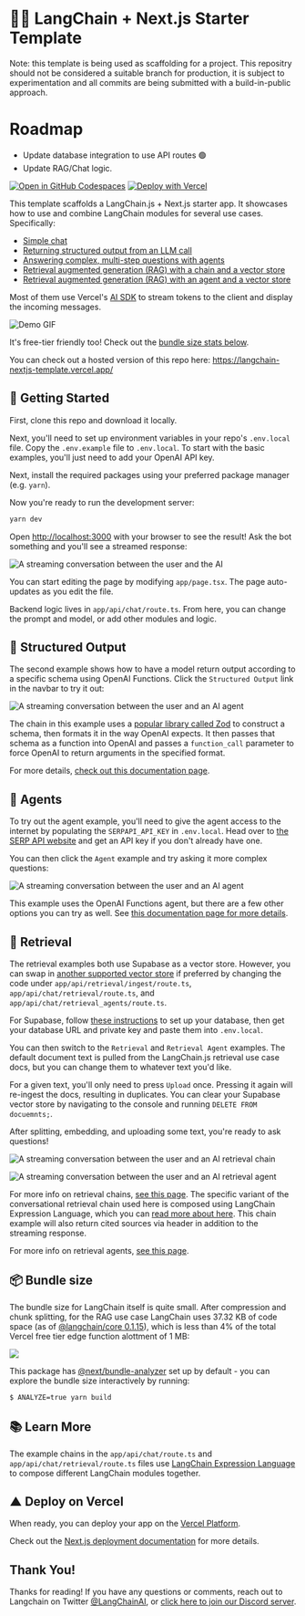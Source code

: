 # 🦜️🔗 LangChain + Next.js Starter Template

Note: this template is being used as scaffolding for a project. This repositry should not be considered a suitable branch for production, it is subject to experimentation and all commits are being submitted with a build-in-public approach.

# Roadmap

 - Update database integration to use API routes 🟢
 - Update RAG/Chat logic.

[![Open in GitHub Codespaces](https://github.com/codespaces/badge.svg)](https://codespaces.new/langchain-ai/langchain-nextjs-template)
[![Deploy with Vercel](https://vercel.com/button)](https://vercel.com/new/clone?repository-url=https%3A%2F%2Fgithub.com%2Flangchain-ai%2Flangchain-nextjs-template)

This template scaffolds a LangChain.js + Next.js starter app. It showcases how to use and combine LangChain modules for several
use cases. Specifically:

- [Simple chat](/app/api/chat/route.ts)
- [Returning structured output from an LLM call](/app/api/chat/structured_output/route.ts)
- [Answering complex, multi-step questions with agents](/app/api/chat/agents/route.ts)
- [Retrieval augmented generation (RAG) with a chain and a vector store](/app/api/chat/retrieval/route.ts)
- [Retrieval augmented generation (RAG) with an agent and a vector store](/app/api/chat/retrieval_agents/route.ts)

Most of them use Vercel's [AI SDK](https://github.com/vercel-labs/ai) to stream tokens to the client and display the incoming messages.

![Demo GIF](/public/images/agent-convo.gif)

It's free-tier friendly too! Check out the [bundle size stats below](#-bundle-size).

You can check out a hosted version of this repo here: https://langchain-nextjs-template.vercel.app/

## 🚀 Getting Started

First, clone this repo and download it locally.

Next, you'll need to set up environment variables in your repo's `.env.local` file. Copy the `.env.example` file to `.env.local`.
To start with the basic examples, you'll just need to add your OpenAI API key.

Next, install the required packages using your preferred package manager (e.g. `yarn`).

Now you're ready to run the development server:

```bash
yarn dev
```

Open [http://localhost:3000](http://localhost:3000) with your browser to see the result! Ask the bot something and you'll see a streamed response:

![A streaming conversation between the user and the AI](/public/images/chat-conversation.png)

You can start editing the page by modifying `app/page.tsx`. The page auto-updates as you edit the file.

Backend logic lives in `app/api/chat/route.ts`. From here, you can change the prompt and model, or add other modules and logic.

## 🧱 Structured Output

The second example shows how to have a model return output according to a specific schema using OpenAI Functions.
Click the `Structured Output` link in the navbar to try it out:

![A streaming conversation between the user and an AI agent](/public/images/structured-output-conversation.png)

The chain in this example uses a [popular library called Zod](https://zod.dev) to construct a schema, then formats it in the way OpenAI expects.
It then passes that schema as a function into OpenAI and passes a `function_call` parameter to force OpenAI to return arguments in the specified format.

For more details, [check out this documentation page](https://js.langchain.com/docs/modules/chains/popular/structured_output).

## 🦜 Agents

To try out the agent example, you'll need to give the agent access to the internet by populating the `SERPAPI_API_KEY` in `.env.local`.
Head over to [the SERP API website](https://serpapi.com/) and get an API key if you don't already have one.

You can then click the `Agent` example and try asking it more complex questions:

![A streaming conversation between the user and an AI agent](/public/images/agent-conversation.png)

This example uses the OpenAI Functions agent, but there are a few other options you can try as well.
See [this documentation page for more details](https://js.langchain.com/docs/modules/agents/agent_types/).

## 🐶 Retrieval

The retrieval examples both use Supabase as a vector store. However, you can swap in
[another supported vector store](https://js.langchain.com/docs/modules/data_connection/vectorstores/integrations/) if preferred by changing
the code under `app/api/retrieval/ingest/route.ts`, `app/api/chat/retrieval/route.ts`, and `app/api/chat/retrieval_agents/route.ts`.

For Supabase, follow [these instructions](https://js.langchain.com/docs/modules/data_connection/vectorstores/integrations/supabase) to set up your
database, then get your database URL and private key and paste them into `.env.local`.

You can then switch to the `Retrieval` and `Retrieval Agent` examples. The default document text is pulled from the LangChain.js retrieval
use case docs, but you can change them to whatever text you'd like.

For a given text, you'll only need to press `Upload` once. Pressing it again will re-ingest the docs, resulting in duplicates.
You can clear your Supabase vector store by navigating to the console and running `DELETE FROM docuemnts;`.

After splitting, embedding, and uploading some text, you're ready to ask questions!

![A streaming conversation between the user and an AI retrieval chain](/public/images/retrieval-chain-conversation.png)

![A streaming conversation between the user and an AI retrieval agent](/public/images/retrieval-agent-conversation.png)

For more info on retrieval chains, [see this page](https://js.langchain.com/docs/use_cases/question_answering/).
The specific variant of the conversational retrieval chain used here is composed using LangChain Expression Language, which you can
[read more about here](https://js.langchain.com/docs/guides/expression_language/cookbook). This chain example will also return cited sources
via header in addition to the streaming response.

For more info on retrieval agents, [see this page](https://js.langchain.com/docs/use_cases/question_answering/conversational_retrieval_agents).

## 📦 Bundle size

The bundle size for LangChain itself is quite small. After compression and chunk splitting, for the RAG use case LangChain uses 37.32 KB of code space (as of [@langchain/core 0.1.15](https://npmjs.com/package/@langchain/core)), which is less than 4% of the total Vercel free tier edge function alottment of 1 MB:

![](/public/images/bundle-size.png)

This package has [@next/bundle-analyzer](https://www.npmjs.com/package/@next/bundle-analyzer) set up by default - you can explore the bundle size interactively by running:

```bash
$ ANALYZE=true yarn build
```

## 📚 Learn More

The example chains in the `app/api/chat/route.ts` and `app/api/chat/retrieval/route.ts` files use
[LangChain Expression Language](https://js.langchain.com/docs/guides/expression_language/interface) to
compose different LangChain modules together.

## ▲ Deploy on Vercel

When ready, you can deploy your app on the [Vercel Platform](https://vercel.com/new?utm_medium=default-template&filter=next.js&utm_source=create-next-app&utm_campaign=create-next-app-readme).

Check out the [Next.js deployment documentation](https://nextjs.org/docs/deployment) for more details.

## Thank You!

Thanks for reading! If you have any questions or comments, reach out to Langchain on Twitter
[@LangChainAI](https://twitter.com/langchainai), or [click here to join our Discord server](https://discord.gg/langchain).
